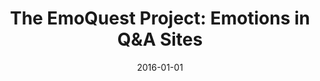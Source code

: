 ---
title: "The EmoQuest Project: Emotions in Q&amp;A Sites"
collection: publications
category: conferences
permalink: /publication/2016-01-01-The-EmoQuest-Project-Emotions-in-QA-Sites
date: 2016-01-01
venue: 'In Proc. of the International Working Conference on Advanced Visual Interfaces, AVI 2016, Bari, Italy, June 7-10, 2016'
paperurl: 'https://doi.org/10.1145/2909132.2926062'
citation: ' Nicole Novielli,  Fabio Calefato,  Filippo Lanubile,  Giuseppe Mininni,  Annarita Taronna, &quot;The EmoQuest Project: Emotions in Q&amp;amp;A Sites.&quot; <i>In Proc. of the International Working Conference on Advanced Visual Interfaces, AVI 2016, Bari, Italy, June 7-10, 2016</i>, 2016.'
doi: https://doi.org/10.1145/2909132.2926062
---